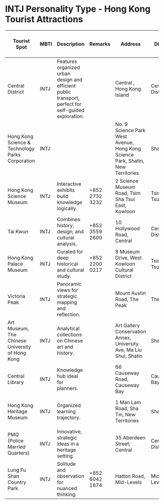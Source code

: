 # INTJ Personality Type - Hong Kong Tourist Attractions

| Tourist Spot | MBTI | Description | Remarks | Address | District | Location | Operating Hours (Mon-Fri) | Operating Hours (Sat-Sun) | Operating Hours (Public Holiday) | Full Day |
| --- | --- | --- | --- | --- | --- | --- | --- | --- | --- | --- |
| Central District | INTJ | Features organized urban design and efficient public transport, perfect for self-guided exploration. |  | Central , Hong Kong Island | Central District | Hong Kong Island |  |  |  |  |
| Hong Kong Science & Technology Parks Corporation | INTJ |  |  | No. 9 Science Park West Avenue, Hong Kong Science Park, Shatin, New Territories | Sha Tin | New Territories |  |  |  |  |
| Hong Kong Science Museum | INTJ | Interactive exhibits build knowledge logically. | +852 2732 3232 | 2 Science Museum Road, Tsim Sha Tsui East, Kowloon | Tsim Sha Tsui | Kowloon | 10:00 AM–7:00 PM (Closed Tue) | 10:00 AM–7:00 PM | 10:00 AM–7:00 PM |  |
| Tai Kwun | INTJ | Combines history, design, and cultural analysis. | +852 3559 2600 | 10 Hollywood Road, Central | Central District | Hong Kong Island | 11:00 AM–8:00 PM | 11:00 AM–8:00 PM | 11:00 AM–8:00 PM |  |
| Hong Kong Palace Museum | INTJ | Curated for deep historical and cultural study. | +852 2200 0217 | 8 Museum Drive, West Kowloon Cultural District | Tsim Sha Tsui | Kowloon | 10:00 AM–6:00 PM (Closed Tue) | 10:00 AM–6:00 PM | 10:00 AM–6:00 PM |  |
| Victoria Peak | INTJ | Panoramic views for strategic mapping and reflection. |  | Mount Austin Road, The Peak | The Peak | Hong Kong Island |  |  |  |  |
| Art Museum, The Chinese University of Hong Kong | INTJ | Analytical collections on Chinese art and history. |  | Art Gallery Conservation Annex, University Ave, Ma Liu Shui, Shatin | Sha Tin | New Territories | 10:00 AM–5:00 PM | 10:00 AM–5:00 PM | 10:00 AM–5:00 PM |  |
| Central Library | INTJ | Knowledge hub ideal for planners. |  | 66 Causeway Road, Causeway Bay | Causeway Bay | Hong Kong Island | 10:00 AM–9:00 PM | 10:00 AM–9:00 PM | 10:00 AM–9:00 PM |  |
| Hong Kong Heritage Museum | INTJ | Organized learning trajectory. |  | 1 Man Lam Road, Sha Tin, New Territories | Sha Tin | New Territories | 10:00 AM–6:00 PM (Closed Tue) | 10:00 AM–7:00 PM | 10:00 AM–7:00 PM |  |
| PMQ (Police Married Quarters) | INTJ | Innovative, strategic ideas in a heritage setting. |  | 35 Aberdeen Street, Central | Central District | Hong Kong Island | 7:00 AM–11:00 PM | 7:00 AM–11:00 PM | 7:00 AM–11:00 PM |  |
| Lung Fu Shan Country Park | INTJ | Solitude and observation for nuanced thinking. | +852 6042 1874 | Hatton Road, Mid-Levels | Mid-Levels | Hong Kong Island |  |  |  |  |
